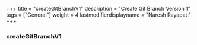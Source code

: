 +++
title = "createGitBranchV1"
description = "Create Git Branch Version 1"
tags = ["General"]
weight = 4
lastmodifierdisplayname = "Naresh Rayapati"
+++

### createGitBranchV1
